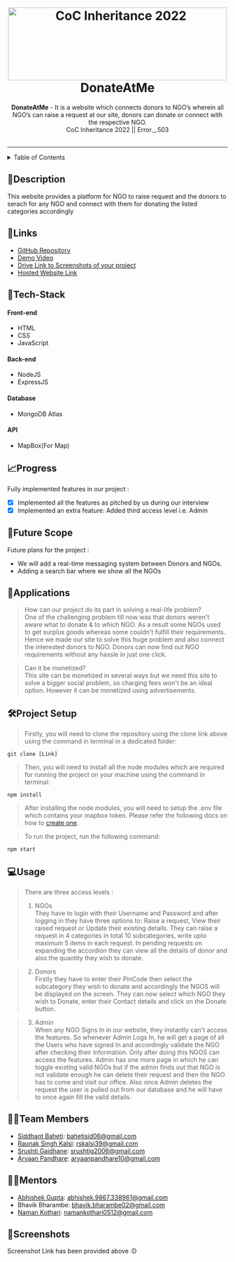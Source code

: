 <h1 align="center">
  <a href="https://github.com/CommunityOfCoders/Inheritance-2022">
    <img src="https://res.cloudinary.com/dn6vz8exv/image/upload/v1665664791/inh_zzefoy.jpg" alt="CoC Inheritance 2022" width="500" height="166">
  </a>
  <br>
  DonateAtMe
</h1>

<div align="center">
   <strong>DonateAtMe</strong> - It is a website which connects donors to NGO’s wherein all NGO’s can raise a request at our site, donors can donate or connect with the respective NGO. <br>
  CoC Inheritance 2022 || Error._.503 <br> <br>
</div>
<hr>

<details>
<summary>Table of Contents</summary>

- [Description](#description)
- [Links](#links)
- [Tech Stack](#tech-stack)
- [Progress](#progress)
- [Future Scope](#future-scope)
- [Applications](#applications)
- [Project Setup](#project-setup)
- [Usage](#usage)
- [Team Members](#team-members)
- [Mentors](#mentors)
- [Screenshots](#screenshots)

</details>

## 📝Description

This website provides a platform for NGO to raise request and the donors to serach for any NGO and connect with them for donating the listed categories accordingly


## 🔗Links

- [GitHub Repository](https://github.com/0610sid/donateAtMe.git)
- [Demo Video](https://drive.google.com/drive/folders/1IqpulSIC8NpoQXzjOhLixuJ36BrIqIhs?usp=sharing)
- [Drive Link to Screenshots of your project](https://drive.google.com/drive/folders/125VWlDmbGhHYMS3P5Sza-3wQbLkaYU9S?usp=sharing)
- [Hosted Website Link](https://donateatme.up.railway.app/)


## 🤖Tech-Stack 

#### Front-end
- HTML
- CSS
- JavaScript

#### Back-end
- NodeJS
- ExpressJS

#### Database
- MongoDB Atlas
  
#### API
- MapBox(For Map)


## 📈Progress

Fully implemented features in our project :

- [x] Implemented all the features as pitched by us during our interview
- [x] Implemented an extra feature: Added third access level i.e. Admin

## 🔮Future Scope

 Future plans for the project :

- We will add a real-time messaging system between Donors and NGOs.
- Adding a search bar where we show all the NGOs

## 💸Applications

>How can our project do its part in solving a real-life problem?   
One of the challenging problem till now was that donors weren't aware what to donate & to which NGO. As a result some NGOs used to get surplus goods whereas some couldn't fulfill their requirements. Hence we made our site to solve this huge problem and also connect the interested donors to NGO. Donors can now find out NGO requirements without any hassle in just one click.

>Can it be monetized?   
This site can be monetized in several ways but we need this site to solve a bigger social problem, so charging fees won't be an ideal option. However it can be monetized using advertisements.

## 🛠Project Setup

>Firstly, you will need to clone the repository using the clone link above using the command in terminal in a dedicated folder: 
```
git clone [Link]
```

>Then, you will need to install all the node modules which are required for running the project on your machine using the command in terminal: 
```
npm install
```
>After installing the node modules, you will need to setup the .env file which contains your mapbox token. Please refer the following docs on how to [create one]( https://docs.mapbox.com/help/tutorials/get-started-tokens-api/).

>To run the project, run the following command:
``` 
npm start 
```

## 💻Usage

>There are three access levels :    
> 1. NGOs   
They have to login with their Username and Password and after logging in they have three options to:  Raise a request, View their raised request or Update their existing details. They can raise a request in 4 categories in total 10 subcategories, write upto maximum 5 items in each request. In pending requests on expanding the accordion they can view all the details of donor and also the quantity they wish to donate.

>2. Donors  
Firstly they have to enter their PinCode then select the subcategory they wish to donate and accordingly the NGOS will be displayed on the screen. They can now select which NGO they wish to Donate, enter their Contact details and click on the Donate button.

>3. Admin  
When any NGO Signs In in our website, they instantly can't access the features. So whenever Admin Logs In, he will get a page of all the Users who have signed In and accordingly validate the NGO after checking their information. Only after doing this NGOS can access the features. Admin has one more page in which he can toggle existing valid NGOs but if the admin finds out that NGO is not validate enough he can delete their request and then the NGO has to come and visit our office. Also once Admin deletes the request the user is pulled out from our database and he will have to once again fill the valid details.

## 👨‍💻Team Members

- [Siddhant Baheti](https://github.com/0610sid): bahetisid06@gmail.com
- [Raunak Singh Kalsi](https://github.com/code-wizard123): rskalsi39@gmail.com   
- [Srushti Gaidhane](https://github.com/SrushtiGaidhane): srushtig2006@gmail.com
- [Aryaan Pandhare](https://github.com/aryaan10): aryaanpandhare10@gmail.com 

## 👨‍🏫Mentors

- [Abhishek Gupta](https://github.com/Abhishekohm): abhishek.9867.338961@gmail.com
- Bhavik Bharambe: bhavik.bharambe02@gmail.com
- [Naman Kothari](https://github.com/NamanKothari5): namankothari0512@gmail.com

## 📱Screenshots

Screenshot Link has been provided above :D

